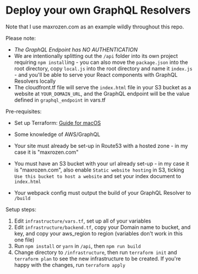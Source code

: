 # Deploy your own GraphQL Resolvers

Note that I use maxrozen.com as an example wildly throughout this repo.

Please note:

* _The GraphQL Endpoint has NO AUTHENTICATION_
* We are intentionally splitting out the `/api` folder into its own project requiring `npm install`ing - you can also move the `package.json` into the root directory, copy `local.js` into the root directory and name it `index.js` - and you'll be able to serve your React components with GraphQL Resolvers locally
* The cloudfront.tf file will serve the `index.html` file in your S3 bucket as a website at `YOUR_DOMAIN_URL`, and the GraphQL endpoint will be the value defined in `graphql_endpoint` in vars.tf

Pre-requisites:

* Set up Terraform: [Guide for macOS](https://maxrozen.com/2018-02-07-getting-started-with-terraform)
* Some knowledge of AWS/GraphQL
* Your site must already be set-up in Route53 with a hosted zone - in my case it is "maxrozen.com"
* You must have an S3 bucket with your url already set-up - in my case it is "maxrozen.com", also enable `Static website hosting` in S3, ticking `Use this bucket to host a website` and set your index document to `index.html`

* Your webpack config must output the build of your GraphQL Resolver to `/build`

Setup steps:

1. Edit `infrastructure/vars.tf`, set up all of your variables
2. Edit `infrastructure/backend.tf`, copy your Domain name to bucket, and key, and copy your aws_region to region (variables don't work in this one file)
3. Run `npm install` or `yarn` in `/api`, then `npm run build`
4. Change directory to `/infrastructure`, then run `terraform init` and `terraform plan` to see the new infrastructure to be created. If you're happy with the changes, run `terraform apply`
